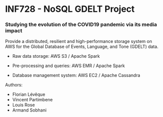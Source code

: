 # INF728 - NoSQL GDELT Project

### Studying the evolution of the COVID19 pandemic via its media impact

Provide a distributed, resilient and high-performance storage system on AWS for the Global Database of Events, Language, and Tone (GDELT) data.

- Raw data storage: AWS S3 / Apache Spark

- Pre-processing and queries: AWS EMR / Apache Spark

- Database management system: AWS EC2 / Apache Cassandra


Authors:
- Florian Lévêque
- Vincent Partimbene
- Louis Rose
- Armand Sobhani
